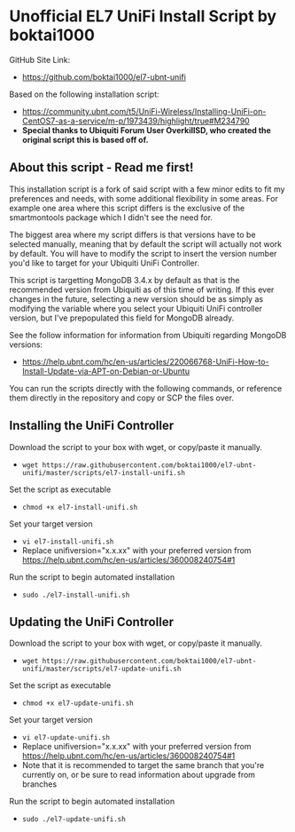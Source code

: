 # Unofficial EL7 UniFi Install Script by boktai1000
GitHub Site Link:
* https://github.com/boktai1000/el7-ubnt-unifi

Based on the following installation script:
* https://community.ubnt.com/t5/UniFi-Wireless/Installing-UniFi-on-CentOS7-as-a-service/m-p/1973439/highlight/true#M234790 
* **Special thanks to Ubiquiti Forum User OverkillSD, who created the original script this is based off of.** 

## About this script - Read me first!

This installation script is a fork of said script with a few minor edits to fit my preferences and needs, with some additional flexibility in some areas. For example one area where this script differs is the exclusive of the smartmontools package which I didn't see the need for.

The biggest area where my script differs is that versions have to be selected manually, meaning that by default the script will actually not work by default. You will have to modify the script to insert the version number you'd like to target for your Ubiquiti UniFi Controller.

This script is targetting MongoDB 3.4.x by default as that is the recommended version from Ubiquiti as of this time of writing. If this ever changes in the future, selecting a new version should be as simply as modifying the variable where you select your Ubiquiti UniFi controller version, but I've prepopulated this field for MongoDB already. 

See the follow information for information from Ubiquiti regarding MongoDB versions:
* https://help.ubnt.com/hc/en-us/articles/220066768-UniFi-How-to-Install-Update-via-APT-on-Debian-or-Ubuntu

You can run the scripts directly with the following commands, or reference them directly in the repository and copy or SCP the files over.


## Installing the UniFi Controller

Download the script to your box with wget, or copy/paste it manually.
* `wget https://raw.githubusercontent.com/boktai1000/el7-ubnt-unifi/master/scripts/el7-install-unifi.sh`

Set the script as executable
* `chmod +x el7-install-unifi.sh`

Set your target version
* `vi el7-install-unifi.sh`
* Replace unifiversion="x.x.xx" with your preferred version from https://help.ubnt.com/hc/en-us/articles/360008240754#1 

Run the script to begin automated installation
* `sudo ./el7-install-unifi.sh`


## Updating the UniFi Controller

Download the script to your box with wget, or copy/paste it manually.
* `wget https://raw.githubusercontent.com/boktai1000/el7-ubnt-unifi/master/scripts/el7-update-unifi.sh`

Set the script as executable
* `chmod +x el7-update-unifi.sh`

Set your target version
* `vi el7-update-unifi.sh`
* Replace unifiversion="x.x.xx" with your preferred version from https://help.ubnt.com/hc/en-us/articles/360008240754#1 
* Note that it is recommended to target the same branch that you're currently on, or be sure to read information about upgrade from branches

Run the script to begin automated installation
* `sudo ./el7-update-unifi.sh`
